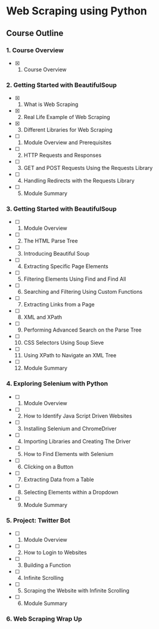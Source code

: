 # Web Scraping using Python
## Course Outline

### 1. Course Overview
- [x] 1. Course Overview
### 2. Getting Started with BeautifulSoup
- [x] 1. What is Web Scraping
- [x] 2. Real Life Example of Web Scraping
- [x] 3. Different Libraries for Web Scraping 
- [ ] 1. Module Overview and Prerequisites
- [ ] 2. HTTP Requests and Responses
- [ ] 3. GET and POST Requests Using the Requests Library
- [ ] 4. Handling Redirects with the Requests Library
- [ ] 5. Module Summary
### 3. Getting Started with BeautifulSoup
- [ ] 1. Module Overview
- [ ] 2. The HTML Parse Tree
- [ ] 3. Introducing Beautiful Soup
- [ ] 4. Extracting Specific Page Elements
- [ ] 5. Filtering Elements Using Find and Find All
- [ ] 6. Searching and Filtering Using Custom Functions
- [ ] 7. Extracting Links from a Page
- [ ] 8. XML and XPath
- [ ] 9. Performing Advanced Search on the Parse Tree
- [ ] 10. CSS Selectors Using Soup Sieve
- [ ] 11. Using XPath to Navigate an XML Tree
- [ ] 12. Module Summary
### 4. Exploring Selenium with Python
- [ ] 1. Module Overview
- [ ] 2. How to Identify Java Script Driven Websites
- [ ] 3. Installing Selenium and ChromeDriver
- [ ] 4. Importing Libraries and Creating The Driver
- [ ] 5. How to Find Elements with Selenium
- [ ] 6. Clicking on a Button
- [ ] 7. Extracting Data from a Table
- [ ] 8. Selecting Elements within a Dropdown
- [ ] 9. Module Summary
### 5. Project: Twitter Bot
- [ ] 1. Module Overview
- [ ] 2. How to Login to Websites
- [ ] 3. Building a Function
- [ ] 4. Infinite Scrolling
- [ ] 5. Scraping the Website with Infinite Scrolling
- [ ] 6. Module Summary
### 6. Web Scraping Wrap Up
